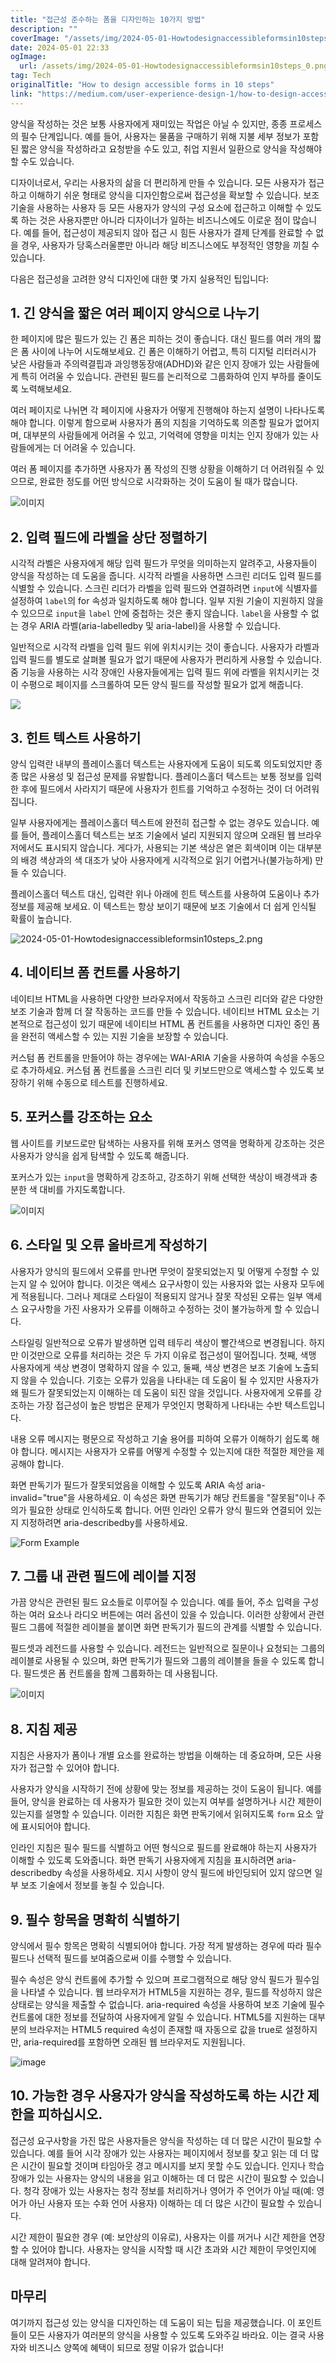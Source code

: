 ```yaml
---
title: "접근성 준수하는 폼을 디자인하는 10가지 방법"
description: ""
coverImage: "/assets/img/2024-05-01-Howtodesignaccessibleformsin10steps_0.png"
date: 2024-05-01 22:33
ogImage: 
  url: /assets/img/2024-05-01-Howtodesignaccessibleformsin10steps_0.png
tag: Tech
originalTitle: "How to design accessible forms in 10 steps"
link: "https://medium.com/user-experience-design-1/how-to-design-accessible-forms-in-10-steps-22232d65de18"
---
```



양식을 작성하는 것은 보통 사용자에게 재미있는 작업은 아닐 수 있지만, 종종 프로세스의 필수 단계입니다. 예를 들어, 사용자는 물품을 구매하기 위해 지불 세부 정보가 포함된 짧은 양식을 작성하라고 요청받을 수도 있고, 취업 지원서 일환으로 양식을 작성해야 할 수도 있습니다.

디자이너로서, 우리는 사용자의 삶을 더 편리하게 만들 수 있습니다. 모든 사용자가 접근하고 이해하기 쉬운 형태로 양식을 디자인함으로써 접근성을 확보할 수 있습니다. 보조 기술을 사용하는 사용자 등 모든 사용자가 양식의 구성 요소에 접근하고 이해할 수 있도록 하는 것은 사용자뿐만 아니라 디자이너가 일하는 비즈니스에도 이로운 점이 많습니다. 예를 들어, 접근성이 제공되지 않아 접근 시 힘든 사용자가 결제 단계를 완료할 수 없을 경우, 사용자가 당혹스러울뿐만 아니라 해당 비즈니스에도 부정적인 영향을 끼칠 수 있습니다.

다음은 접근성을 고려한 양식 디자인에 대한 몇 가지 실용적인 팁입니다:

## 1. 긴 양식을 짧은 여러 페이지 양식으로 나누기

<div class="content-ad"></div>

한 페이지에 많은 필드가 있는 긴 폼은 피하는 것이 좋습니다. 대신 필드를 여러 개의 짧은 폼 사이에 나누어 시도해보세요. 긴 폼은 이해하기 어렵고, 특히 디지털 리터러시가 낮은 사람들과 주의력결핍과 과잉행동장애(ADHD)와 같은 인지 장애가 있는 사람들에게 특히 어려울 수 있습니다. 관련된 필드를 논리적으로 그룹화하여 인지 부하를 줄이도록 노력해보세요.

여러 페이지로 나뉘면 각 페이지에 사용자가 어떻게 진행해야 하는지 설명이 나타나도록 해야 합니다. 이렇게 함으로써 사용자가 폼의 지침을 기억하도록 의존할 필요가 없어지며, 대부분의 사람들에게 어려울 수 있고, 기억력에 영향을 미치는 인지 장애가 있는 사람들에게는 더 어려울 수 있습니다.

여러 폼 페이지를 추가하면 사용자가 폼 작성의 진행 상황을 이해하기 더 어려워질 수 있으므로, 완료한 정도를 어떤 방식으로 시각화하는 것이 도움이 될 때가 많습니다.

![이미지](/assets/img/2024-05-01-Howtodesignaccessibleformsin10steps_0.png)

<div class="content-ad"></div>

## 2. 입력 필드에 라벨을 상단 정렬하기

시각적 라벨은 사용자에게 해당 입력 필드가 무엇을 의미하는지 알려주고, 사용자들이 양식을 작성하는 데 도움을 줍니다. 시각적 라벨을 사용하면 스크린 리더도 입력 필드를 식별할 수 있습니다. 스크린 리더가 라벨을 입력 필드와 연결하려면 `input`에 식별자를 설정하여 `label`의 for 속성과 일치하도록 해야 합니다. 일부 지원 기술이 지원하지 않을 수 있으므로 `input`을 `label` 안에 중첩하는 것은 좋지 않습니다. `label`을 사용할 수 없는 경우 ARIA 라벨(aria-labelledby 및 aria-label)을 사용할 수 있습니다.

일반적으로 시각적 라벨을 입력 필드 위에 위치시키는 것이 좋습니다. 사용자가 라벨과 입력 필드를 별도로 살펴볼 필요가 없기 때문에 사용자가 편리하게 사용할 수 있습니다. 줌 기능을 사용하는 시각 장애인 사용자들에게는 입력 필드 위에 라벨을 위치시키는 것이 수평으로 페이지를 스크롤하여 모든 양식 필드를 작성할 필요가 없게 해줍니다.

<img src="/assets/img/2024-05-01-Howtodesignaccessibleformsin10steps_1.png" />

<div class="content-ad"></div>

## 3. 힌트 텍스트 사용하기

양식 입력란 내부의 플레이스홀더 텍스트는 사용자에게 도움이 되도록 의도되었지만 종종 많은 사용성 및 접근성 문제를 유발합니다. 플레이스홀더 텍스트는 보통 정보를 입력한 후에 필드에서 사라지기 때문에 사용자가 힌트를 기억하고 수정하는 것이 더 어려워집니다.

일부 사용자에게는 플레이스홀더 텍스트에 완전히 접근할 수 없는 경우도 있습니다. 예를 들어, 플레이스홀더 텍스트는 보조 기술에서 널리 지원되지 않으며 오래된 웹 브라우저에서도 표시되지 않습니다. 게다가, 사용되는 기본 색상은 옅은 회색이며 이는 대부분의 배경 색상과의 색 대조가 낮아 사용자에게 시각적으로 읽기 어렵거나(불가능하게) 만들 수 있습니다.

플레이스홀더 텍스트 대신, 입력란 위나 아래에 힌트 텍스트를 사용하여 도움이나 추가 정보를 제공해 보세요. 이 텍스트는 항상 보이기 때문에 보조 기술에서 더 쉽게 인식될 확률이 높습니다.

<div class="content-ad"></div>

![2024-05-01-Howtodesignaccessibleformsin10steps_2.png](/assets/img/2024-05-01-Howtodesignaccessibleformsin10steps_2.png)

## 4. 네이티브 폼 컨트롤 사용하기

네이티브 HTML을 사용하면 다양한 브라우저에서 작동하고 스크린 리더와 같은 다양한 보조 기술과 함께 더 잘 작동하는 코드를 만들 수 있습니다. 네이티브 HTML 요소는 기본적으로 접근성이 있기 때문에 네이티브 HTML 폼 컨트롤을 사용하면 디자인 중인 폼을 완전히 액세스할 수 있는 지원 기술을 보장할 수 있습니다.

커스텀 폼 컨트롤을 만들어야 하는 경우에는 WAI-ARIA 기술을 사용하여 속성을 수동으로 추가하세요. 커스텀 폼 컨트롤을 스크린 리더 및 키보드만으로 액세스할 수 있도록 보장하기 위해 수동으로 테스트를 진행하세요.

<div class="content-ad"></div>

## 5. 포커스를 강조하는 요소

웹 사이트를 키보드로만 탐색하는 사용자를 위해 포커스 영역을 명확하게 강조하는 것은 사용자가 양식을 쉽게 탐색할 수 있도록 해줍니다.

포커스가 있는 `input`을 명확하게 강조하고, 강조하기 위해 선택한 색상이 배경색과 충분한 색 대비를 가지도록합니다.

![이미지](/assets/img/2024-05-01-Howtodesignaccessibleformsin10steps_3.png)

<div class="content-ad"></div>

## 6. 스타일 및 오류 올바르게 작성하기

사용자가 양식의 필드에서 오류를 만나면 무엇이 잘못되었는지 및 어떻게 수정할 수 있는지 알 수 있어야 합니다. 이것은 액세스 요구사항이 있는 사용자와 없는 사용자 모두에게 적용됩니다. 그러나 제대로 스타일이 적용되지 않거나 잘못 작성된 오류는 일부 액세스 요구사항을 가진 사용자가 오류를 이해하고 수정하는 것이 불가능하게 할 수 있습니다.

스타일링
일반적으로 오류가 발생하면 입력 테두리 색상이 빨간색으로 변경됩니다. 하지만 이것만으로 오류를 처리하는 것은 두 가지 이유로 접근성이 떨어집니다. 첫째, 색맹 사용자에게 색상 변경이 명확하지 않을 수 있고, 둘째, 색상 변경은 보조 기술에 노출되지 않을 수 있습니다. 기호는 오류가 있음을 나타내는 데 도움이 될 수 있지만 사용자가 왜 필드가 잘못되었는지 이해하는 데 도움이 되진 않을 것입니다. 사용자에게 오류를 강조하는 가장 접근성이 높은 방법은 문제가 무엇인지 명확하게 나타내는 수반 텍스트입니다.

내용
오류 메시지는 평문으로 작성하고 기술 용어를 피하여 오류가 이해하기 쉽도록 해야 합니다. 메시지는 사용자가 오류를 어떻게 수정할 수 있는지에 대한 적절한 제안을 제공해야 합니다.

<div class="content-ad"></div>

화면 판독기가 필드가 잘못되었음을 이해할 수 있도록 ARIA 속성 aria-invalid="true"을 사용하세요. 이 속성은 화면 판독기가 해당 컨트롤을 "잘못됨"이나 주의가 필요한 상태로 인식하도록 합니다. 어떤 인라인 오류가 양식 필드와 연결되어 있는지 지정하려면 aria-describedby를 사용하세요.

![Form Example](/assets/img/2024-05-01-Howtodesignaccessibleformsin10steps_4.png)

## 7. 그룹 내 관련 필드에 레이블 지정

가끔 양식은 관련된 필드 요소들로 이루어질 수 있습니다. 예를 들어, 주소 입력을 구성하는 여러 요소나 라디오 버튼에는 여러 옵션이 있을 수 있습니다. 이러한 상황에서 관련 필드 그룹에 적절한 레이블을 붙이면 화면 판독기가 필드의 관계를 식별할 수 있습니다.

<div class="content-ad"></div>

필드셋과 레전드를 사용할 수 있습니다. 레전드는 일반적으로 질문이나 요청되는 그룹의 레이블로 사용될 수 있으며, 화면 판독기가 필드와 그룹의 레이블을 들을 수 있도록 합니다. 필드셋은 폼 컨트롤을 함께 그룹화하는 데 사용됩니다.

![이미지](/assets/img/2024-05-01-Howtodesignaccessibleformsin10steps_5.png)

## 8. 지침 제공

지침은 사용자가 폼이나 개별 요소를 완료하는 방법을 이해하는 데 중요하며, 모든 사용자가 접근할 수 있어야 합니다.

<div class="content-ad"></div>

사용자가 양식을 시작하기 전에 상황에 맞는 정보를 제공하는 것이 도움이 됩니다. 예를 들어, 양식을 완료하는 데 사용자가 필요한 것이 있는지 여부를 설명하거나 시간 제한이 있는지를 설명할 수 있습니다. 이러한 지침은 화면 판독기에서 읽혀지도록 `form` 요소 앞에 표시되어야 합니다.

인라인 지침은 필수 필드를 식별하고 어떤 형식으로 필드를 완료해야 하는지 사용자가 이해할 수 있도록 도와줍니다. 화면 판독기 사용자에게 지침을 표시하려면 aria-describedby 속성을 사용하세요. 지시 사항이 양식 필드에 바인딩되어 있지 않으면 일부 보조 기술에서 정보를 놓칠 수 있습니다.

## 9. 필수 항목을 명확히 식별하기

양식에서 필수 항목은 명확히 식별되어야 합니다. 가장 적게 발생하는 경우에 따라 필수 필드나 선택적 필드를 보여줌으로써 이를 수행할 수 있습니다.

<div class="content-ad"></div>

필수 속성은 양식 컨트롤에 추가할 수 있으며 프로그램적으로 해당 양식 필드가 필수임을 나타낼 수 있습니다. 웹 브라우저가 HTML5을 지원하는 경우, 필드를 작성하지 않은 상태로는 양식을 제출할 수 없습니다. aria-required 속성을 사용하여 보조 기술에 필수 컨트롤에 대한 정보를 전달하여 사용자에게 알릴 수 있습니다. HTML5를 지원하는 대부분의 브라우저는 HTML5 required 속성이 존재할 때 자동으로 값을 true로 설정하지만, aria-required를 포함하면 오래된 웹 브라우저도 지원됩니다.

![image](/assets/img/2024-05-01-Howtodesignaccessibleformsin10steps_6.png)

## 10. 가능한 경우 사용자가 양식을 작성하도록 하는 시간 제한을 피하십시오.

접근성 요구사항을 가진 많은 사용자들은 양식을 작성하는 데 더 많은 시간이 필요할 수 있습니다. 예를 들어 시각 장애가 있는 사용자는 페이지에서 정보를 찾고 읽는 데 더 많은 시간이 필요할 것이며 타임아웃 경고 메시지를 보지 못할 수도 있습니다. 인지나 학습 장애가 있는 사용자는 양식의 내용을 읽고 이해하는 데 더 많은 시간이 필요할 수 있습니다. 청각 장애가 있는 사용자는 청각 정보를 처리하거나 영어가 주 언어가 아닐 때(예: 영어가 아닌 사용자 또는 수화 언어 사용자) 이해하는 데 더 많은 시간이 필요할 수 있습니다.

<div class="content-ad"></div>

시간 제한이 필요한 경우 (예: 보안상의 이유로), 사용자는 이를 꺼거나 시간 제한을 연장할 수 있어야 합니다. 사용자는 양식을 시작할 때 시간 초과와 시간 제한이 무엇인지에 대해 알려져야 합니다.

## 마무리

여기까지 접근성 있는 양식을 디자인하는 데 도움이 되는 팁을 제공했습니다. 이 포인트들이 모든 사용자가 여러분의 양식을 사용할 수 있도록 도와주길 바라요. 이는 결국 사용자와 비즈니스 양쪽에 혜택이 되므로 정말 이유가 없습니다!